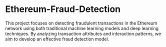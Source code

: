 # Ethereum-Fraud-Detection
This project focuses on detecting fraudulent transactions in the Ethereum network using both traditional machine learning models and deep learning techniques. By analyzing transaction attributes and interaction patterns, we aim to develop an effective fraud detection model.
